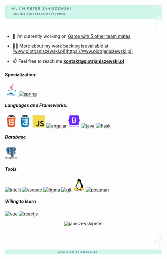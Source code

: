 ![alt text](./logo.svg)

 - 🔭 I’m currently working on [Game with 5 other team mates](https://github.com/piotrmludzik/GeekOfPlanets)

 - 👨‍💻 More about my work backlog is  available at [www.piotrjaniszewski.pl](https://www.piotrjaniszewski.pl)

 - 📫 Feel free to reach me **kontakt@piotrjaniszewski.pl**

<h4 align="left">Specialization:</h4>
<p align="left">
  <p>
    <a href="https://www.java.com/" target="_blank"> <img src="https://raw.githubusercontent.com/devicons/devicon/master/icons/java/java-original.svg" alt="java" width="40"           height="40"/> </a>
  <a href="https://spring.io/" target="_blank"> <img src="https://www.vectorlogo.zone/logos/springio/springio-icon.svg" alt="spring" width="40" height="40"/> </a>
  </p>
  <h5 align="left">Languages and Frameworks: </h5>
    <p>
      <a href="https://www.w3.org/html/" target="_blank"> <img src="https://raw.githubusercontent.com/devicons/devicon/master/icons/html5/html5-original-wordmark.svg"                  alt="html5" width="40" height="40"/> </a>
      <a href="https://www.w3schools.com/css/" target="_blank"> <img src="https://raw.githubusercontent.com/devicons/devicon/master/icons/css3/css3-original-wordmark.svg"              alt="css3" width="40" height="40"/> </a>
       <a href="https://developer.mozilla.org/en-US/docs/Web/JavaScript" target="_blank">
         <img src="https://raw.githubusercontent.com/devicons/devicon/master/icons/javascript/javascript-original.svg" alt="javascript" width="40" height="40"/> </a>
       <a href="https://angular.io" target="_blank"> <img src="https://cdn.worldvectorlogo.com/logos/angular-icon.svg" alt="angular" width="40" height="40"/> </a>
       <a href="https://getbootstrap.com" target="_blank"> <img src="https://raw.githubusercontent.com/devicons/devicon/master/icons/bootstrap/bootstrap-plain-wordmark.svg"            alt="bootstrap" width="40" height="40"/> </a>
    <a href="https://www.python.org/" target="_blank"> <img src="https://upload.wikimedia.org/wikipedia/commons/0/0a/Python.svg" alt="java" width="40" height="40"/> </a>
    <a href="https://flask.palletsprojects.com/" target="_blank"> <img src="https://www.vectorlogo.zone/logos/pocoo_flask/pocoo_flask-icon.svg" alt="flask" width="40"                height="40"/> </a></p>
  <h5 align="left">Database</h5>
  <p>
      <a href="https://www.postgresql.org" target="_blank">
        <img src="https://raw.githubusercontent.com/devicons/devicon/master/icons/postgresql/postgresql-original-wordmark.svg" alt="postgresql" width="40" height="40"/></a>
    </p>
  
  <h5 align="left">Tools</h5>
    <p>
  <a href="https://www.jetbrains.com/idea/" target="_blank"> <img src="https://cdn.iconscout.com/icon/free/png-256/intellij-idea-569199.png" alt="intelij" width="40" height="40"/> </a>
      <a href="https://code.visualstudio.com/" target="_blank"> <img src="https://cdn.worldvectorlogo.com/logos/visual-studio-code-1.svg" alt="vscode" width="40" height="40"/> </a> 
      <a href="https://www.figma.com/" target="_blank"> <img src="https://www.vectorlogo.zone/logos/figma/figma-icon.svg" alt="figma" width="40" height="40"/> </a> 
      <a href="https://git-scm.com/" target="_blank"> <img src="https://www.vectorlogo.zone/logos/git-scm/git-scm-icon.svg" alt="git" width="40" height="40"/> </a> 
    <a href="https://www.linux.org/" target="_blank"> <img src="https://raw.githubusercontent.com/devicons/devicon/master/icons/linux/linux-original.svg" alt="linux" width="40"      height="40"/> </a>
    </a> 
    <a href="https://postman.com" target="_blank"> <img src="https://www.vectorlogo.zone/logos/getpostman/getpostman-icon.svg" alt="postman" width="40" height="40"/> </a>
  </p>
    <h5 align="left">Wiling to learn</h5>
    <p>
      <a href="https://vuejs.org/" target="_blank"> <img src="https://vuejs.org/images/logo.png" alt="vue" width="40"height="40"/> </a>
      <a href="https://reactjs.org/" target="_blank"> <img src="https://chop-chop.org/app/uploads/2019/05/logo-react-blue-1.svg" alt="reactjs" width="40"height="40"/> </a>
  </p>
  
  <p align="center">
  <img src="https://komarev.com/ghpvc/?username=janiszewskipeter&label=Profile%20views&color=0e75b6&style=flat" alt="janiszewskipeter" /> 
  </p>

![alt text](./bottom.svg)
